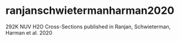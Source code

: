 # ranjanschwietermanharman2020
292K NUV H2O Cross-Sections published in Ranjan, Schwieterman, Harman et al. 2020
